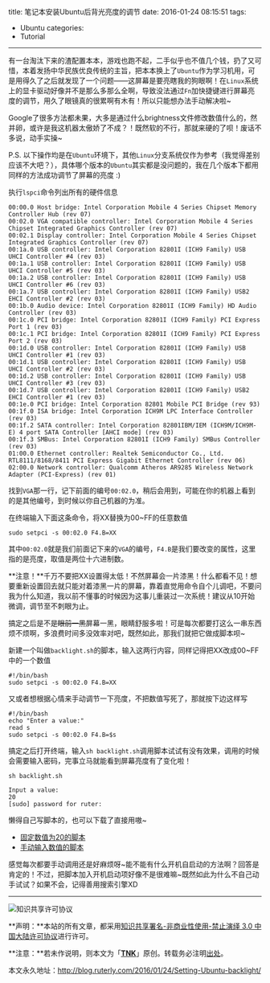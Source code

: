 title: 笔记本安装Ubuntu后背光亮度的调节
date: 2016-01-24 08:15:51
tags:
- Ubuntu
categories:
- Tutorial
---
有一台淘汰下来的渣配置本本，游戏也跑不起，二手似乎也不值几个钱，扔了又可惜，本着发扬中华民族优良传统的主旨，把本本换上了`Ubuntu`作为学习机用，可是用得久了之后就发现了一个问题——这屏幕是要亮瞎我的狗眼啊！在`Linux`系统上的显卡驱动好像并不是那么多那么全啊，导致没法通过`Fn`加快捷键进行屏幕亮度的调节，用久了眼镜真的很累啊有木有！所以只能想办法手动解决啦~

Google了很多方法都未果，大多是通过什么brightness文件修改数值什么的，然并卵，或许是我这机器太傲娇了不成？！既然软的不行，那就来硬的了呗！废话不多说，动手实操~

P.S. 以下操作均是在`Ubuntu`环境下，其他`Linux`分支系统仅作为参考（我觉得差别应该不大吧？），具体哪个版本的`Ubuntu`其实都是没问题的，我在几个版本下都用同样的方法成功调节了屏幕的亮度 :)

执行`lspci`命令列出所有的硬件信息

```
00:00.0 Host bridge: Intel Corporation Mobile 4 Series Chipset Memory Controller Hub (rev 07)
00:02.0 VGA compatible controller: Intel Corporation Mobile 4 Series Chipset Integrated Graphics Controller (rev 07)
00:02.1 Display controller: Intel Corporation Mobile 4 Series Chipset Integrated Graphics Controller (rev 07)
00:1a.0 USB controller: Intel Corporation 82801I (ICH9 Family) USB UHCI Controller #4 (rev 03)
00:1a.1 USB controller: Intel Corporation 82801I (ICH9 Family) USB UHCI Controller #5 (rev 03)
00:1a.2 USB controller: Intel Corporation 82801I (ICH9 Family) USB UHCI Controller #6 (rev 03)
00:1a.7 USB controller: Intel Corporation 82801I (ICH9 Family) USB2 EHCI Controller #2 (rev 03)
00:1b.0 Audio device: Intel Corporation 82801I (ICH9 Family) HD Audio Controller (rev 03)
00:1c.0 PCI bridge: Intel Corporation 82801I (ICH9 Family) PCI Express Port 1 (rev 03)
00:1c.1 PCI bridge: Intel Corporation 82801I (ICH9 Family) PCI Express Port 2 (rev 03)
00:1d.0 USB controller: Intel Corporation 82801I (ICH9 Family) USB UHCI Controller #1 (rev 03)
00:1d.1 USB controller: Intel Corporation 82801I (ICH9 Family) USB UHCI Controller #2 (rev 03)
00:1d.2 USB controller: Intel Corporation 82801I (ICH9 Family) USB UHCI Controller #3 (rev 03)
00:1d.7 USB controller: Intel Corporation 82801I (ICH9 Family) USB2 EHCI Controller #1 (rev 03)
00:1e.0 PCI bridge: Intel Corporation 82801 Mobile PCI Bridge (rev 93)
00:1f.0 ISA bridge: Intel Corporation ICH9M LPC Interface Controller (rev 03)
00:1f.2 SATA controller: Intel Corporation 82801IBM/IEM (ICH9M/ICH9M-E) 4 port SATA Controller [AHCI mode] (rev 03)
00:1f.3 SMBus: Intel Corporation 82801I (ICH9 Family) SMBus Controller (rev 03)
01:00.0 Ethernet controller: Realtek Semiconductor Co., Ltd. RTL8111/8168/8411 PCI Express Gigabit Ethernet Controller (rev 06)
02:00.0 Network controller: Qualcomm Atheros AR9285 Wireless Network Adapter (PCI-Express) (rev 01)
```

找到`VGA`那一行，记下前面的编号`00:02.0`，稍后会用到，可能在你的机器上看到的是其他编号，到时候以你自己机器的为准。

在终端输入下面这条命令，将XX替换为00~FF的任意数值

```
sudo setpci -s 00:02.0 F4.B=XX
```

其中`00:02.0`就是我们前面记下来的`VGA`的编号，`F4.B`是我们要改变的属性，这里指的是亮度，取值是两位十六进制数。

**注意！**千万不要把XX设置得太低！不然屏幕会一片漆黑！什么都看不见！想要重新设置回去就只能对着漆黑一片的屏幕，靠着直觉用命令自个儿调吧，不要问我为什么知道，我以前不懂事的时候因为这事儿重装过一次系统！建议从10开始微调，调节至不刺眼为止。

搞定之后是不是~~眼前一黑~~屏幕一黑，眼睛舒服多啦！可是每次都要打这么一串东西烦不烦啊，多浪费时间多没效率对吧，既然如此，那我们就把它做成脚本呗~

新建一个叫做`backlight.sh`的脚本，输入这两行内容，同样记得把XX改成00~FF中的一个数值

```
#!/bin/bash
sudo setpci -s 00:02.0 F4.B=XX
```

又或者想根据心情来手动调节一下亮度，不把数值写死了，那就按下边这样写

```
#!/bin/bash
echo "Enter a value:"
read s
sudo setpci -s 00:02.0 F4.B=$s
```

搞定之后打开终端，输入`sh backlight.sh`调用脚本试试有没有效果，调用的时候会需要输入密码，完事立马就能看到屏幕亮度有了变化啦！

```
sh backlight.sh

Input a value:
20
[sudo] password for ruter: 
```

懒得自己写脚本的，也可以下载了直接用嗷~

- [固定数值为20的脚本](/Scripts/backlight.sh)
- [手动输入数值的脚本](/Scripts/backlight2.sh)

感觉每次都要手动调用还是好麻烦呀~能不能有什么开机自启动的方法啊？回答是肯定的！不过，把脚本加入开机启动项好像不是很难嘛~既然如此为什么不自己动手试试？如果不会，记得善用搜索引擎XD

---

![知识共享许可协议](https://i.creativecommons.org/l/by-nc-nd/3.0/cn/88x31.png)

**声明：**本站的所有文章，都采用[知识共享署名-非商业性使用-禁止演绎 3.0 中国大陆许可协议](http://creativecommons.org/licenses/by-nc-nd/3.0/cn/)进行许可。

**注意：**若未作说明，则本文为「[**TNK**](http://blog.ruterly.com/)」原创。转载务必注明[出处](http://blog.ruterly.com/2016/01/24/Setting-Ubuntu-backlight/)。

本文永久地址：http://blog.ruterly.com/2016/01/24/Setting-Ubuntu-backlight/
